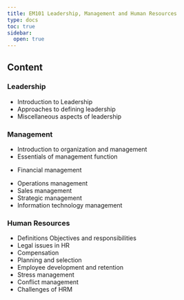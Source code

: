 ```yaml
---
title: EM101 Leadership, Management and Human Resources
type: docs
toc: true
sidebar:
  open: true
---
```

## Content

### Leadership

* Introduction to Leadership
* Approaches to defining leadership
* Miscellaneous aspects of leadership

### Management

* Introduction to organization and management
* Essentials of management function
+ Financial management
* Operations management
* Sales management
* Strategic management
* Information technology management

### Human Resources

* Definitions Objectives and responsibilities
* Legal issues in HR
* Compensation
* Planning and selection
* Employee development and retention
* Stress management
* Conflict management
* Challenges of HRM



